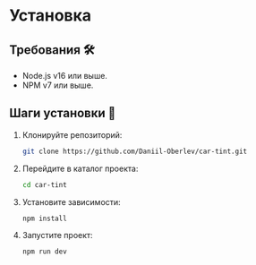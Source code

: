 # Установка

## Требования 🛠

- Node.js v16 или выше.
- NPM v7 или выше.

## Шаги установки 🔑

1. Клонируйте репозиторий:
   ```bash
   git clone https://github.com/Daniil-Oberlev/car-tint.git
   ```
2. Перейдите в каталог проекта:

   ```bash
   cd car-tint
   ```

3. Установите зависимости:
   ```bash
   npm install
   ```
4. Запустите проект:
   ```bash
   npm run dev
   ```
